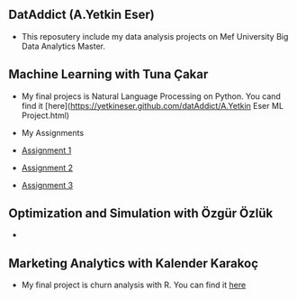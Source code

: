 ## DatAddict (A.Yetkin Eser)

- This reposutery include my data analysis projects on Mef University Big Data Analytics Master.

## Machine Learning with Tuna Çakar

- My final projecs is Natural Language Processing on Python. You cand find it [here](https://yetkineser.github.com/datAddict/A.Yetkin Eser ML Project.html)

- My Assignments
 - [Assignment 1](https://yetkineser.github.com/datAddict/BDA_502_ML_Assignment_1.htm)
 - [Assignment 2](https://yetkineser.github.com/datAddict/ML+Assignment+2.html)
 - [Assignment 3](https://yetkineser.github.com/datAddict/ML+Assignment+3.html)

## Optimization and Simulation with Özgür Özlük

- 

## Marketing Analytics with Kalender Karakoç

- My final project is churn analysis with R. You can find it [here](https://github.com/yetkineser/datAddict.github.io.git/20180523_Marketing_Final.html)

